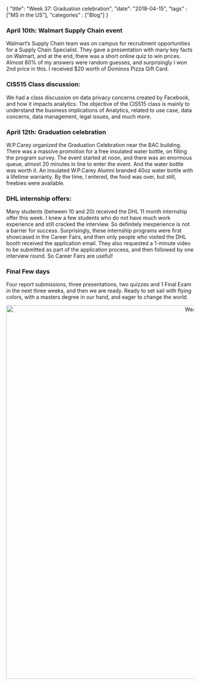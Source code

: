 {
    "title": "Week 37: Graduation celebration",
    "date": "2018-04-15",
    "tags" : ["MS in the US"],
    "categories" : ["Blog"]
}


<h3> April 10th: Walmart Supply Chain event </h3>

Walmart’s Supply Chain team was on campus for recruitment opportunities for a Supply Chain Specialist. They gave a presentation with many key facts on Walmart, and at the end, there was a short online quiz to win prices. Almost 80% of my answers were random guesses, and surprisingly I won 2nd price in this. I received $20 worth of Dominos Pizza Gift Card.

<h3> CIS515 Class discussion: </h3>

We had a class discussion on data privacy concerns created by Facebook, and how it impacts analytics. The objective of the CIS515 class is mainly to understand the business implications of Analytics, related to use case, data concerns, data management, legal issues, and much more.

<h3> April 12th: Graduation celebration </h3>

W.P.Carey organized the Graduation Celebration near the BAC building. There was a massive promotion for a free insulated water bottle, on filling the program survey. The event started at noon, and there was an enormous queue, almost 20 minutes in line to enter the event. And the water bottle was worth it. An insulated W.P.Carey Alumni branded 40oz water bottle with a lifetime warranty. By the time, I entered, the food was over, but still, freebies were available.

<h3> DHL internship offers: </h3>

Many students (between 10 and 20) received the DHL 11 month internship offer this week. I knew a few students who do not have much work experience and still cracked the interview. So definitely inexperience is not a barrier for success. Surprisingly, these internship programs were first showcased in the Career Fairs, and then only people who visited the DHL booth received the application email. They also requested a 1-minute video to be submitted as part of the application process, and then followed by one interview round. So Career Fairs are useful!

<h3> Final Few days </h3>

Four report submissions, three presentations, two quizzes and 1 Final Exam in the next three weeks, and then we are ready. Ready to set sail with flying colors, with a masters degree in our hand, and eager to change the world.

<center>
<img src="/images/MSBA/37/IMG_20180415_153612.jpg" alt="Weather" width="1000"/>
</center>
